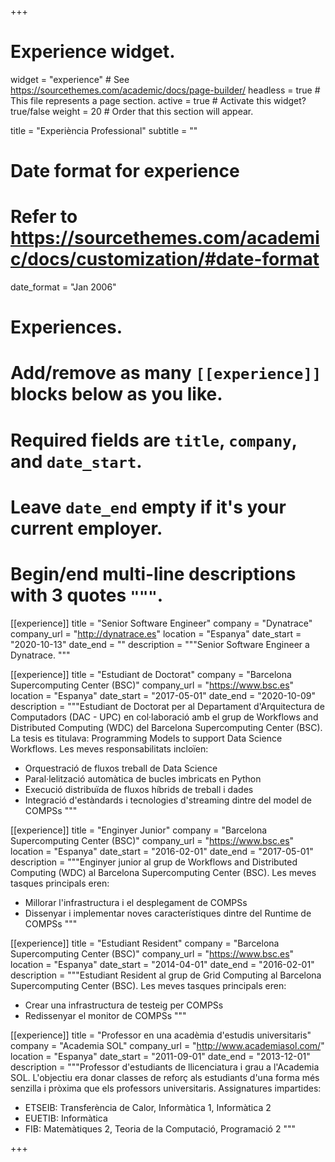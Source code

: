 +++
# Experience widget.
widget = "experience"  # See https://sourcethemes.com/academic/docs/page-builder/
headless = true  # This file represents a page section.
active = true  # Activate this widget? true/false
weight = 20  # Order that this section will appear.

title = "Experiència Professional"
subtitle = ""

# Date format for experience
#   Refer to https://sourcethemes.com/academic/docs/customization/#date-format
date_format = "Jan 2006"

# Experiences.
#   Add/remove as many `[[experience]]` blocks below as you like.
#   Required fields are `title`, `company`, and `date_start`.
#   Leave `date_end` empty if it's your current employer.
#   Begin/end multi-line descriptions with 3 quotes `"""`.
[[experience]]
  title = "Senior Software Engineer"
  company = "Dynatrace"
  company_url = "http://dynatrace.es"
  location = "Espanya"
  date_start = "2020-10-13"
  date_end = ""
  description = """Senior Software Engineer a Dynatrace.
  """

[[experience]]
  title = "Estudiant de Doctorat"
  company = "Barcelona Supercomputing Center (BSC)"
  company_url = "https://www.bsc.es"
  location = "Espanya"
  date_start = "2017-05-01"
  date_end = "2020-10-09"
  description = """Estudiant de Doctorat per al Departament d'Arquitectura de Computadors (DAC - UPC) en col·laboració amb el grup
  de Workflows and Distributed Computing (WDC) del Barcelona Supercomputing Center (BSC). La tesis es titulava: Programming Models
  to support Data Science Workflows.
  Les meves responsabilitats incloïen:
  
  * Orquestració de fluxos treball de Data Science
  * Paral·lelització automàtica de bucles imbricats en Python
  * Execució distribuïda de fluxos híbrids de treball i dades
  * Integració d'estàndards i tecnologies d'streaming dintre del model de COMPSs
  """
  
[[experience]]
  title = "Enginyer Junior"
  company = "Barcelona Supercomputing Center (BSC)"
  company_url = "https://www.bsc.es"
  location = "Espanya"
  date_start = "2016-02-01"
  date_end = "2017-05-01"
  description = """Enginyer junior al grup de Workflows and Distributed Computing (WDC) al Barcelona Supercomputing Center (BSC). 
  Les meves tasques principals eren:
  
  * Millorar l'infrastructura i el desplegament de COMPSs
  * Dissenyar i implementar noves característiques dintre del Runtime de COMPSs
  """
  
[[experience]]
  title = "Estudiant Resident"
  company = "Barcelona Supercomputing Center (BSC)"
  company_url = "https://www.bsc.es"
  location = "Espanya"
  date_start = "2014-04-01"
  date_end = "2016-02-01"
  description = """Estudiant Resident al grup de Grid Computing al Barcelona Supercomputing Center (BSC). 
  Les meves tasques principals eren:
  
  * Crear una infrastructura de testeig per COMPSs
  * Redissenyar el monitor de COMPSs
  """
  
[[experience]]
  title = "Professor en una acadèmia d'estudis universitaris"
  company = "Academia SOL"
  company_url = "http://www.academiasol.com/"
  location = "Espanya"
  date_start = "2011-09-01"
  date_end = "2013-12-01"
  description = """Professor d'estudiants de llicenciatura i grau a l'Academia SOL. L'objectiu era donar classes de reforç als estudiants d'una forma més
  senzilla i pròxima que els professors universitaris.
  Assignatures impartides:
  
  * ETSEIB: Transferència de Calor, Informàtica 1, Informàtica 2
  * EUETIB: Informàtica
  * FIB: Matemàtiques 2, Teoria de la Computació, Programació 2
  """
  
+++
